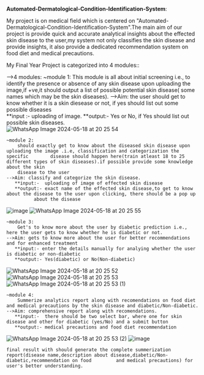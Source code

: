 **Automated-Dermatological-Condition-Identification-System**:

My project is on medical field which is centered on "Automated-Dermatological-Condition-Identification-System".The main aim of our project is provide quick and accurate analytical insights about the effected skin disease to the user,my system not only classifies the skin disease and provide insights, it also provide a dedicated recommendation system on food diet and medical precautions.


My Final Year Project is categorized into 4 modules::

-->4 modules:
	~module 1:
		This module is all about initial screening i.e., to identify the presence or absence of any skin disease upon
 		uploading the image,if +ve,it should output a list of possible potential skin disease( some names which may be the skin diseases).
	  -->Aim: the user should get to know whether it is a skin diesease or not, if yes should list out some possible diseases 	
	     **input :- uploading of image.
	     **output:- Yes or No, if Yes should list out possible skin diseases.	
![WhatsApp Image 2024-05-18 at 20 25 54](https://github.com/sanjaypotnuru/Automated-Dermatological-Condition-Identification-System/assets/105508197/2cd28f3c-c974-41ea-834d-6610e3c13e37)

	
	~module 2:
		should exactly get to know about the diseased skin disease upon uploading the image .i.e, classification and categorization the specific  		disease should happen here(train atleast 18 to 25 different types of skin diseases).if possible provide some knowledge about the skin 
		disease to the user
	-->Aim: classify and categorize the skin disease.
	   **input:-  uploading of image of effected skin disease
	   **output:- exact name of the effected skin disease,to get to know about the disease to the user upon clicking, there should be a pop up 
		      about the disease
![image](https://github.com/sanjaypotnuru/Automated-Dermatological-Condition-Identification-System/assets/105508197/6913b399-4de8-4b25-b032-6fc84e337e5e)
![WhatsApp Image 2024-05-18 at 20 25 55](https://github.com/sanjaypotnuru/Automated-Dermatological-Condition-Identification-System/assets/105508197/74c717da-867e-4336-98ef-c037ef830fd3)

	
	~module 3:
		Get's to know more about the user by diabetic prediction i.e., here the user gets to know whether he is diabetic or not.
	-->Aim: gets to know more about the user for better recommendations and for enhanced treatment 
	   **input:- enter the details manually for analying whether the user is diabetic or non-diabetic
	   **output:- Yes(diabetic) or No(Non-diabetic)
![WhatsApp Image 2024-05-18 at 20 25 52](https://github.com/sanjaypotnuru/Automated-Dermatological-Condition-Identification-System/assets/105508197/4a312df0-afb0-4987-8855-4ff3728c5d58)
![WhatsApp Image 2024-05-18 at 20 25 53](https://github.com/sanjaypotnuru/Automated-Dermatological-Condition-Identification-System/assets/105508197/613768e2-f13c-4365-b332-3b0c16fc5de2)
![WhatsApp Image 2024-05-18 at 20 25 53 (1)](https://github.com/sanjaypotnuru/Automated-Dermatological-Condition-Identification-System/assets/105508197/31b49cc3-5c67-4748-b5cf-a46abbcb13a2)

	~module 4:
		Summerize analytics report along with recomendations on food diet and medical precautions by the skin disease and diabetic/Non-diabetic.
	-->Aim: comprehensive report along with recomendations.
	   **input:-  there should be two select bar, where one for skin disease and other for diabetic (yes/No) and a submit button
	   **output:- medical precautions and food diet recommendation
![WhatsApp Image 2024-05-18 at 20 25 53 (2)](https://github.com/sanjaypotnuru/Automated-Dermatological-Condition-Identification-System/assets/105508197/e75416d4-47a8-4374-8a7e-355849c86c36)
![image](https://github.com/sanjaypotnuru/Automated-Dermatological-Condition-Identification-System/assets/105508197/f696e187-e009-4ed9-b35e-0d5482cd3fec)

	
    final result with should generate the complete summerization report(disease name,description about disease,diabetic/Non-diabetic,recommendation on food        	and medical precautions) for user's better understanding.


